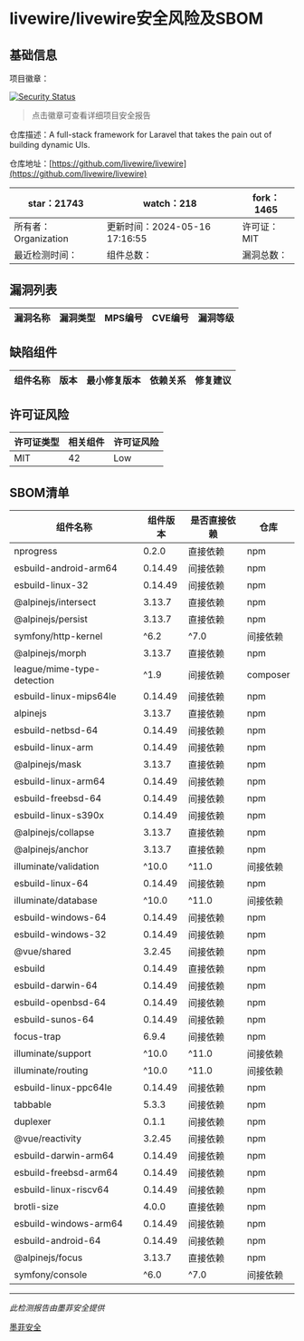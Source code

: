 # livewire/livewire安全风险及SBOM

## 基础信息

项目徽章：

[![Security Status](https://www.murphysec.com/platform3/v31/badge/1791177182093406208.svg)](https://www.murphysec.com/console/report/1692967165772980224/1791177182093406208)

> 点击徽章可查看详细项目安全报告

仓库描述：A full-stack framework for Laravel that takes the pain out of building dynamic UIs.

仓库地址：[https://github.com/livewire/livewire](https://github.com/livewire/livewire)

| star：21743 | watch：218 | fork：1465 |
| ----------- | -------------- | ------------ |
| 所有者：Organization | 更新时间：2024-05-16 17:16:55 | 许可证：MIT |
| 最近检测时间： | 组件总数： | 漏洞总数： |




## 漏洞列表

| 漏洞名称 | 漏洞类型 | MPS编号 | CVE编号 | 漏洞等级 |
| ------- | ------ | ------- | ------ | ----- |





## 缺陷组件

| 组件名称 | 版本 | 最小修复版本 | 依赖关系 | 修复建议 |
| -------- | ---- | ------------ | -------- | -------- |





## 许可证风险

| 许可证类型 | 相关组件 | 许可证风险 |
| ---------- | -------- | ---------- |
|MIT|42|Low|




## SBOM清单

| 组件名称 | 组件版本 | 是否直接依赖 | 仓库 |
| -------- | -------- | ------------ | ---- |
|nprogress|0.2.0|直接依赖|npm|
|esbuild-android-arm64|0.14.49|间接依赖|npm|
|esbuild-linux-32|0.14.49|间接依赖|npm|
|@alpinejs/intersect|3.13.7|直接依赖|npm|
|@alpinejs/persist|3.13.7|直接依赖|npm|
|symfony/http-kernel|^6.2|^7.0|间接依赖|composer|
|@alpinejs/morph|3.13.7|直接依赖|npm|
|league/mime-type-detection|^1.9|间接依赖|composer|
|esbuild-linux-mips64le|0.14.49|间接依赖|npm|
|alpinejs|3.13.7|直接依赖|npm|
|esbuild-netbsd-64|0.14.49|间接依赖|npm|
|esbuild-linux-arm|0.14.49|间接依赖|npm|
|@alpinejs/mask|3.13.7|直接依赖|npm|
|esbuild-linux-arm64|0.14.49|间接依赖|npm|
|esbuild-freebsd-64|0.14.49|间接依赖|npm|
|esbuild-linux-s390x|0.14.49|间接依赖|npm|
|@alpinejs/collapse|3.13.7|直接依赖|npm|
|@alpinejs/anchor|3.13.7|直接依赖|npm|
|illuminate/validation|^10.0|^11.0|间接依赖|composer|
|esbuild-linux-64|0.14.49|间接依赖|npm|
|illuminate/database|^10.0|^11.0|间接依赖|composer|
|esbuild-windows-64|0.14.49|间接依赖|npm|
|esbuild-windows-32|0.14.49|间接依赖|npm|
|@vue/shared|3.2.45|间接依赖|npm|
|esbuild|0.14.49|直接依赖|npm|
|esbuild-darwin-64|0.14.49|间接依赖|npm|
|esbuild-openbsd-64|0.14.49|间接依赖|npm|
|esbuild-sunos-64|0.14.49|间接依赖|npm|
|focus-trap|6.9.4|间接依赖|npm|
|illuminate/support|^10.0|^11.0|间接依赖|composer|
|illuminate/routing|^10.0|^11.0|间接依赖|composer|
|esbuild-linux-ppc64le|0.14.49|间接依赖|npm|
|tabbable|5.3.3|间接依赖|npm|
|duplexer|0.1.1|间接依赖|npm|
|@vue/reactivity|3.2.45|间接依赖|npm|
|esbuild-darwin-arm64|0.14.49|间接依赖|npm|
|esbuild-freebsd-arm64|0.14.49|间接依赖|npm|
|esbuild-linux-riscv64|0.14.49|间接依赖|npm|
|brotli-size|4.0.0|直接依赖|npm|
|esbuild-windows-arm64|0.14.49|间接依赖|npm|
|esbuild-android-64|0.14.49|间接依赖|npm|
|@alpinejs/focus|3.13.7|直接依赖|npm|
|symfony/console|^6.0|^7.0|间接依赖|composer|


------

*此检测报告由墨菲安全提供*

[墨菲安全](www.murphysec.com)